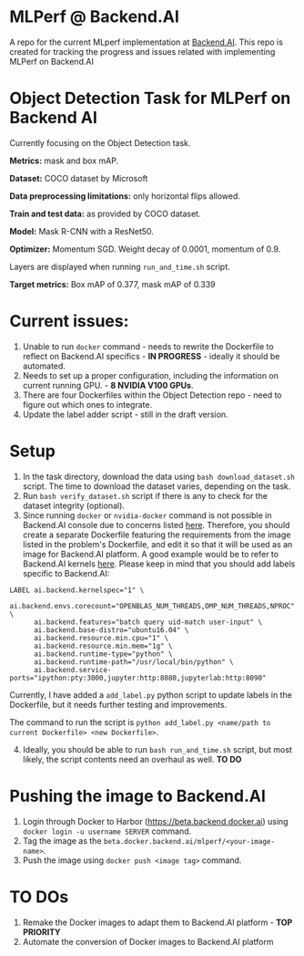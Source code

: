# MLPerf @ Backend.AI
A repo for the current MLperf implementation at [Backend.AI](https://github.com/lablup/backend.ai). This repo is created for tracking the progress and issues related with implementing MLPerf on Backend.AI

# **Object Detection Task for MLPerf on Backend AI**

Currently focusing on the Object Detection task. 

**Metrics:** mask and box mAP.

**Dataset:** COCO dataset by Microsoft

**Data preprocessing limitations:** only horizontal flips allowed.

**Train and test data:** as provided by COCO dataset.

**Model:** Mask R-CNN with a ResNet50.

**Optimizer:** Momentum SGD. Weight decay of 0.0001, momentum of 0.9.

Layers are displayed when running `run_and_time.sh` script.

**Target metrics:** Box mAP of 0.377, mask mAP of 0.339


# **Current issues:**


1. Unable to run `docker` command - needs to rewrite the Dockerfile to reflect on Backend.AI specifics - **IN PROGRESS** - ideally it should be automated.
2. Needs to set up a proper configuration, including the information on current running GPU. - **8 NVIDIA V100 GPUs**.
3. There are four Dockerfiles within the Object Detection repo - need to figure out which ones to integrate.
4. Update the label adder script - still in the draft version.


# **Setup**

1. In the task directory, download the data using `bash download_dataset.sh` script. The time to download the dataset varies, depending on the task.
2. Run `bash verify_dataset.sh` script if there is any to check for the dataset integrity (optional).
3. Since running `docker` or `nvidia-docker` command is not possible in Backend.AI console due to concerns listed [here](https://jpetazzo.github.io/2015/09/03/do-not-use-docker-in-docker-for-ci/). Therefore, you should create a separate Dockerfile featuring the requirements from the image listed in the problem's Dockerfile, and edit it so that it will be used as an image for Backend.AI platform. 
A good example would be to refer to Backend.AI kernels [here](https://github.com/lablup/backend.ai-kernels/blob/master/python-ff/Dockerfile.19.06-py36-cuda10). Please keep in mind that you should add labels specific to Backend.AI:
```
LABEL ai.backend.kernelspec="1" \
      ai.backend.envs.corecount="OPENBLAS_NUM_THREADS,OMP_NUM_THREADS,NPROC" \
      ai.backend.features="batch query uid-match user-input" \
      ai.backend.base-distro="ubuntu16.04" \
      ai.backend.resource.min.cpu="1" \
      ai.backend.resource.min.mem="1g" \
      ai.backend.runtime-type="python" \
      ai.backend.runtime-path="/usr/local/bin/python" \
      ai.backend.service-ports="ipython:pty:3000,jupyter:http:8080,jupyterlab:http:8090"
```
Currently, I have added a `add_label.py` python script to update labels in the Dockerfile, but it needs further testing and improvements.

The command to run the script is `python add_label.py <name/path to current Dockerfile> <new Dockerfile>`.

4. Ideally, you should be able to run `bash run_and_time.sh` script, but most likely, the script contents need an overhaul as well. **TO DO**

# Pushing the image to Backend.AI

1. Login through Docker to Harbor (https://beta.backend.docker.ai) using `docker login -u username SERVER` command.
2. Tag the image as the `beta.docker.backend.ai/mlperf/<your-image-name>`.
3. Push the image using `docker push <image tag>` command.

# TO DOs

1. Remake the Docker images to adapt them to Backend.AI platform - **TOP PRIORITY**
2. Automate the conversion of Docker images to Backend.AI platform

